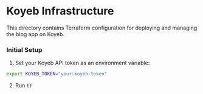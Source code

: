 # Koyeb Infrastructure

This directory contains Terraform configuration for deploying and managing the blog app on Koyeb.

### Initial Setup

1. Set your Koyeb API token as an environment variable:

```bash
export KOYEB_TOKEN="your-koyeb-token"
```

2. Run `tf`
